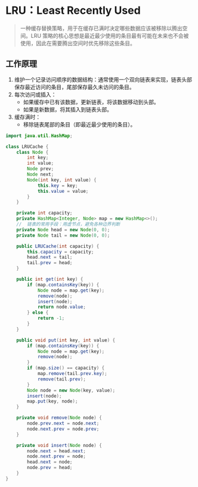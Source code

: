 # LRU：Least Recently Used
> 一种缓存替换策略，用于在缓存已满时决定哪些数据应该被移除以腾出空间。LRU 策略的核心思想是最近最少使用的条目最有可能在未来也不会被使用，因此在需要腾出空间时优先移除这些条目。

## 工作原理
1. 维护一个记录访问顺序的数据结构：通常使用一个双向链表来实现，链表头部保存最近访问的条目，尾部保存最久未访问的条目。
2. 每次访问或插入：
   * 如果缓存中已有该数据，更新链表，将该数据移动到头部。
   * 如果是新数据，将其插入到链表头部。
3. 缓存满时：
   * 移除链表尾部的条目（即最近最少使用的条目）。

``` java
import java.util.HashMap;

class LRUCache {
    class Node {
        int key;
        int value;
        Node prev;
        Node next;
        Node(int key, int value) {
            this.key = key;
            this.value = value;
        }
    }

    private int capacity;
    private HashMap<Integer, Node> map = new HashMap<>();
    //  链表的常用手段：用虚节点，避免各种边界判断
    private Node head = new Node(0, 0);
    private Node tail = new Node(0, 0);

    public LRUCache(int capacity) {
        this.capacity = capacity;
        head.next = tail;
        tail.prev = head;
    }

    public int get(int key) {
        if (map.containsKey(key)) {
            Node node = map.get(key);
            remove(node);
            insert(node);
            return node.value;
        } else {
            return -1;
        }
    }

    public void put(int key, int value) {
        if (map.containsKey(key)) {
            Node node = map.get(key);
            remove(node);
        }
        if (map.size() == capacity) {
            map.remove(tail.prev.key);
            remove(tail.prev);
        }
        Node node = new Node(key, value);
        insert(node);
        map.put(key, node);
    }

    private void remove(Node node) {
        node.prev.next = node.next;
        node.next.prev = node.prev;
    }

    private void insert(Node node) {
        node.next = head.next;
        node.next.prev = node;
        head.next = node;
        node.prev = head;
    }
}

```